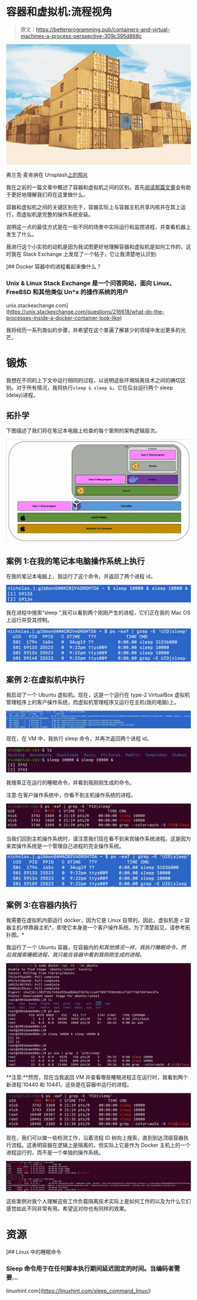 # 容器和虚拟机:流程视角

> 原文：<https://betterprogramming.pub/containers-and-virtual-machines-a-process-perspective-309c395d868c>

![](img/c30801a05245ee4b95529975f1dadcdd.png)

弗兰克·麦肯纳在 Unsplash[上的照片](https://unsplash.com?utm_source=medium&utm_medium=referral)

我在之前的一篇文章中概述了容器和虚拟机之间的区别。首先[阅读那篇文章](https://medium.com/better-programming/containers-and-virtual-machines-an-overview-94c558905b6)会有助于更好地理解我们将在这里做什么。

容器和虚拟机之间的关键区别在于，容器实际上与容器主机共享内核并在其上运行，而虚拟机是完整的操作系统安装。

说明这一点的最佳方式是在一些不同的场景中实际运行和监控进程，并查看机器上发生了什么。

我进行这个小实验的动机是因为我试图更好地理解容器和虚拟机是如何工作的，这时我在 Stack Exchange 上发现了一个帖子，它让我清楚地认识到:

[](https://unix.stackexchange.com/questions/216618/what-do-the-processes-inside-a-docker-container-look-like) [## Docker 容器中的进程看起来像什么？

### Unix & Linux Stack Exchange 是一个问答网站，面向 Linux、FreeBSD 和其他类似 Un*x 的操作系统的用户

unix.stackexchange.com](https://unix.stackexchange.com/questions/216618/what-do-the-processes-inside-a-docker-container-look-like) 

我将经历一系列类似的步骤，并希望在这个普遍了解甚少的领域中发出更多的光芒。

# 锻炼

我想在不同的上下文中运行相同的过程，以说明这些环境隔离技术之间的确切区别。对于所有情况，我将执行`sleep & sleep &`，它在后台运行两个 sleep (delay)进程。

## 拓扑学

下图描述了我们将在笔记本电脑上检查的每个案例的架构逻辑层次。

![](img/5fcffd40fb1ecec37d9bd87bd61292fd.png)

## 案例 1:在我的笔记本电脑操作系统上执行

在我的笔记本电脑上，我运行了这个命令，并返回了两个进程 id。

![](img/f3b9e5eb85fe23d86adf89c518b4fc3d.png)

我在进程中搜索“sleep ”,我可以看到两个刚刚产生的进程，它们正在我的 Mac OS 上运行并受其控制。

![](img/6a10ae17a983aaa9f5529e9e33045ad3.png)

## 案例 2:在虚拟机中执行

我启动了一个 Ubuntu 虚拟机。现在，这是一个运行在 type-2 VirtualBox 虚拟机管理程序上的客户操作系统，而虚拟机管理程序又运行在主机(我的电脑)上。

![](img/c50616d0f04e64b2ebc9cf0d2386e1d3.png)

现在，在 VM 中，我执行 sleep 命令，并再次返回两个进程 id。

![](img/52f834ddc0be2c4dff7656ca298f55c6.png)

我搜索正在运行的睡眠命令，并看到我刚刚生成的命令。

注意:在客户操作系统中，你看不到主机操作系统的进程。

![](img/c112ea5a9676824f01fddd67c260bd46.png)

当我们回到主机操作系统时，请注意我们现在看不到来宾操作系统进程。这是因为来宾操作系统是一个管理自己进程的完全操作系统。

![](img/342cd9a632e9efa70194eed1854bbb6d.png)

## **案例 3:在容器内执行**

我需要在虚拟机内部运行 docker，因为它是 Linux 自带的。因此，虚拟机是 *c* 容器主机/停靠器主机*，即使它本身是一个客户操作系统。为了清楚起见，请参考拓扑图。*

我运行了一个 Ubuntu 容器，在容器内的*和其他情况一样，我执行睡眠命令。然后我搜索睡眠进程，我只能在容器中看到我刚刚生成的进程。*

![](img/42859ea9db8976be7713a659842c23e2.png)

**注意:**然而，现在当我返回 VM 并查看哪些睡眠进程正在运行时，我看到两个新进程:10440 和 10441。这些是在容器中运行的进程。

![](img/f6d5b1557502bde61845074c291cf845.png)

现在，我们可以做一些检测工作，沿着流程 ID 树向上搜索，直到到达顶级容器执行流程。这表明容器在逻辑上是隔离的，但实际上它是作为 Docker 主机上的一个进程运行的，而不是一个单独的操作系统。

![](img/ff3235b27d2b62ac7868f22eab6eabb7.png)

这些案例对我个人理解这些工作负载隔离技术实际上是如何工作的以及为什么它们感觉如此不同非常有用。希望这对你也有同样的效果。

# 资源

[](https://linuxhint.com/sleep_command_linux/) [## Linux 中的睡眠命令

### Sleep 命令用于在任何脚本执行期间延迟固定的时间。当编码者需要…

linuxhint.com](https://linuxhint.com/sleep_command_linux/)